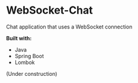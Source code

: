 # WebSocket-Chat
Chat application that uses a WebSocket connection

<b>Built with:</b>
- Java
- Spring Boot
- Lombok

(Under construction)
